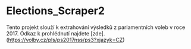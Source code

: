 # Elections_Scraper2
  Tento projekt slouží k extrahování výsledků z parlamentních voleb v roce 2017. Odkaz k prohlédnutí najdete [zde].(https://volby.cz/pls/ps2017nss/ps3?xjazyk=CZ)
  
